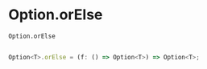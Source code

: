 # Option.orElse

`Option.orElse` 

```typescript

Option<T>.orElse = (f: () => Option<T>) => Option<T>;

```